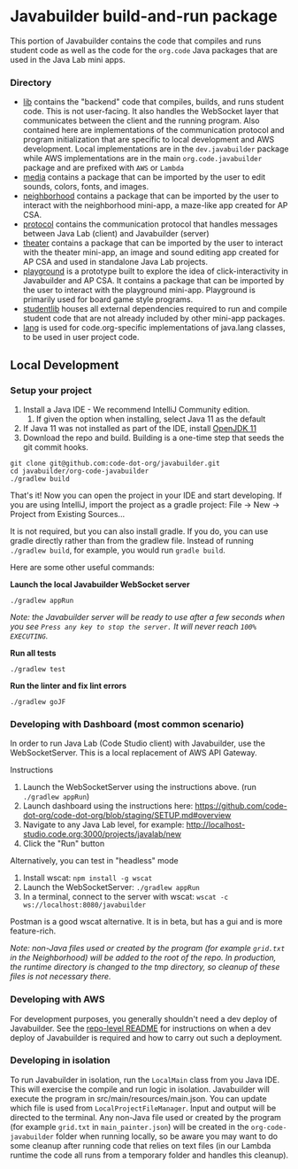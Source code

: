 # Javabuilder build-and-run package
This portion of Javabuilder contains the code that compiles and runs student code as well
as the code for the `org.code` Java packages that are used in the Java Lab mini apps.

### Directory
* [lib](https://github.com/code-dot-org/javabuilder/tree/main/org-code-javabuilder/lib)
  contains the "backend" code that compiles, builds, and runs student code. This is not
  user-facing. It also handles the WebSocket layer that communicates between the client
  and the running program. Also contained here are implementations of the communication
  protocol and program initialization that are specific to local development and AWS
  development. Local implementations are in the `dev.javabuilder` package while AWS
  implementations are in the main `org.code.javabuilder` package and are prefixed with
  `AWS` or `Lambda`
* [media](https://github.com/code-dot-org/javabuilder/tree/main/org-code-javabuilder/media)
  contains a package that can be imported by the user to edit sounds, colors, fonts, and
  images.
* [neighborhood](https://github.com/code-dot-org/javabuilder/tree/main/org-code-javabuilder/neighborhood)
  contains a package that can be imported by the user to interact with the neighborhood
  mini-app, a maze-like app created for AP CSA.
* [protocol](https://github.com/code-dot-org/javabuilder/tree/main/org-code-javabuilder/protocol)
  contains the communication protocol that handles messages between Java Lab (client) and
  Javabuilder (server)
* [theater](https://github.com/code-dot-org/javabuilder/tree/main/org-code-javabuilder/theater)
  contains a package that can be imported by the user to interact with the theater 
  mini-app, an image and sound editing app created for AP CSA and used in standalone Java
  Lab projects.
* [playground](https://github.com/code-dot-org/javabuilder/tree/main/org-code-javabuilder/playground)
  is a prototype built to explore the idea of click-interactivity in Javabuilder and AP
  CSA. It contains a package that can be imported by the user to interact with the playground
  mini-app. Playground is primarily used for board game style programs.
* [studentlib](https://github.com/code-dot-org/javabuilder/tree/main/org-code-javabuilder/studentlib)
  houses all external dependencies required to run and compile student code that are not already
  included by other mini-app packages.
* [lang](https://github.com/code-dot-org/javabuilder/tree/main/org-code-javabuilder/lang)
  is used for code.org-specific implementations of java.lang classes, to be used in user project code.


## Local Development
### Setup your project
1. Install a Java IDE - We recommend IntelliJ Community edition.
    1. If given the option when installing, select Java 11 as the default
1. If Java 11 was not installed as part of the IDE, install 
   [OpenJDK 11](https://jdk.java.net/java-se-ri/11)
1. Download the repo and build. Building is a one-time step that seeds the git commit
   hooks.
```
git clone git@github.com:code-dot-org/javabuilder.git
cd javabuilder/org-code-javabuilder
./gradlew build
```
That's it! Now you can open the project in your IDE and start developing. If you are
using IntelliJ, import the project as a gradle project: File -> New -> Project from
Existing Sources...

It is not required, but you can also install gradle. If you do, you can use gradle
directly rather than from the gradlew file. Instead of running `./gradlew build`, for
example, you would run `gradle build`.

Here are some other useful commands:

**Launch the local Javabuilder WebSocket server**
```
./gradlew appRun
```
*Note: the Javabuilder server will be ready to use after a few seconds when you see
`Press any key to stop the server.` It will never reach `100% EXECUTING`.*

**Run all tests**
```
./gradlew test
```

**Run the linter and fix lint errors**
```
./gradlew goJF
```

### Developing with Dashboard (most common scenario)
In order to run Java Lab (Code Studio client) with Javabuilder, use the WebSocketServer.
This is a local replacement of AWS API Gateway. 

Instructions
1. Launch the WebSocketServer using the instructions above. (run `./gradlew appRun`)
1. Launch dashboard using the instructions here: 
   https://github.com/code-dot-org/code-dot-org/blob/staging/SETUP.md#overview 
1. Navigate to any Java Lab level, for example: 
   http://localhost-studio.code.org:3000/projects/javalab/new
1. Click the "Run" button

Alternatively, you can test in "headless" mode
1. Install wscat: `npm install -g wscat`
1. Launch the WebSocketServer: `./gradlew appRun`
1. In a terminal, connect to the server with wscat: 
   `wscat -c ws://localhost:8080/javabuilder`

Postman is a good wscat alternative. It is in beta, but has a gui and is more
feature-rich.

_Note: non-Java files used or created by the program (for example `grid.txt` in the
Neighborhood) will be added to the root of the repo. In production, the runtime directory
is changed to the tmp directory, so cleanup of these files is not necessary there._

### Developing with AWS
For development purposes, you generally shouldn't need a dev deploy of Javabuilder. See
the 
[repo-level README](https://github.com/code-dot-org/javabuilder/blob/main/README.md#dev-deploy-of-javabuilder)
for instructions on when a dev deploy of Javabuilder is required and how to carry out
such a deployment.

### Developing in isolation
To run Javabuilder in isolation, run the `LocalMain` class from you Java IDE. This will
exercise the compile and run logic in isolation. Javabuilder will execute the program in
src/main/resources/main.json. You can update which file is used from 
`LocalProjectFileManager`. Input and output will be directed to the terminal. Any 
non-Java file used or created by the program (for example `grid.txt` in 
`main_painter.json`) will be created in the `org-code-javabuilder` folder when running
locally, so be aware you may want to do some cleanup after running code that relies on
text files (in our Lambda runtime the code all runs from a temporary folder and handles
this cleanup).
